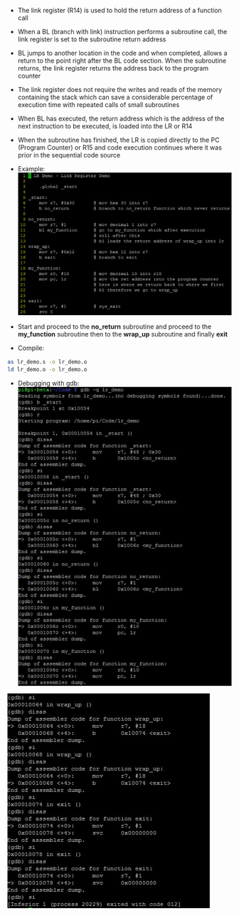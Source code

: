 - The link register (R14) is used to hold the return address of a function call
- When a BL (branch with link) instruction performs a subroutine call, the link register is set to the subroutine return address
- BL jumps to another location in the code and when completed, allows a return to the point right after the BL code section. When the subroutine returns, the link register returns the address back to the program counter

- The link register does not require the writes and reads of the memory containing the stack which can save a considerable percentage of execution time with repeated calls of small subroutines

- When BL has executed, the return address which is the address of the next instruction to be executed, is loaded into the LR or R14
- When the subroutine has finished, the LR is copied directly to the PC (Program Counter) or R15 and code execution continues where it was prior in the sequential code source

- Example:
![](../Assets/link-reg.jpg)
- Start and proceed to the **no_return** subroutine and proceed to the **my_function** subroutine then to the **wrap_up** subroutine and finally **exit**

- Compile: 
```bash
as lr_demo.s -o lr_demo.o
ld lr_demo.o -o lr_demo.o
```

- Debugging with gdb:
![](../Assets/link-reg-gdb.jpg)

![](../Assets/link-reg-gdb-2.jpg)